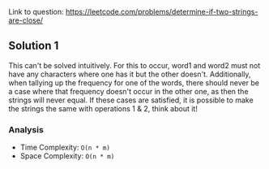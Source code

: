 Link to question: https://leetcode.com/problems/determine-if-two-strings-are-close/

## Solution 1

This can't be solved intuitively. For this to occur, word1 and word2 must not have any characters where one has it but the other doesn't. Additionally, when tallying up the frequency for one of the words, there should never be a case where that frequency doesn't occur in the other one, as then the strings will never equal. If these cases are satisfied, it is possible to make the strings the same with operations 1 & 2, think about it!

### Analysis

- Time Complexity: `O(n * m)`
- Space Complexity: `O(n * m)`
